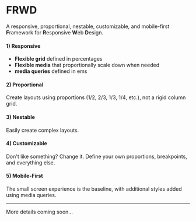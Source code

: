 # FRWD

A responsive, proportional, nestable, customizable, and mobile-first **F**ramework for **R**esponsive **W**eb **D**esign.

#### 1) Responsive
 - **Flexible grid** defined in percentages
 - **Flexible media** that proportionally scale down when needed
 - **media queries** defined in ems

#### 2) Proportional

Create layouts using proportions (1/2, 2/3, 1/3, 1/4, etc.), not a rigid column grid.

#### 3) Nestable

Easily create complex layouts.

#### 4) Customizable

Don't like something? Change it. Define your own proportions, breakpoints, and everything else.

#### 5) Mobile-First

The small screen experience is the baseline, with additional styles added using media queries.

- - -

More details coming soon&hellip;


<!--
## Getting Started

The framework is built around a combination of these three elements: `container`, `fields`, and `region`.

1. The `container` class sets the max-width of the page and centers it horizontally. It also sets the left and right margins on small screens.

2. The `fields` class defines horizontal divisions of the page. (The can be thought of as  &ldquo;rows&rdquo;)

3. The `region` class creates vertical divisions of the page with defined sizes for containing content. (They can be thought of as &ldquo;columns&rdquo;)

The basic markup looks like this:

``` html
<div class="container">
    <div class="fields">
        <div class="region size2of3">2/3</div>
        <div class="region size1of3">1/3</div>
    </div>
</div>
```

## Sizes

A variety of sizes are built in. See [Sizes](http://curtisj44.github.com/FRWD/static/reference/styleguide/grid-region-sizes.htm).

## Nesting

Nesting can look something like this:

``` html
<div class="container">
    <div class="fields">
        <div class="region size2of3 reset">
                <div class="fields">
                    <div class="region size2of3">2/3</div>
                    <div class="region size1of3">1/3</div>
            </div>
        </div>
        <div class="region size1of3">1/3</div>
    </div>
</div>
```

## Prefix & Suffix

Regions can be offset using this technique. This allows for additional space before, after, and/or between regions. See [Prefix & Suffix](http://curtisj44.github.com/FRWD/static/reference/styleguide/grid-region-prefix-suffix.htm).

``` html
<div class="container">
    <div class="fields">
        <div class="region size1of5">1/5</div>
    </div>
    <div class="fields">
        <div class="region size3of5 prefix1of5">3/5</div>
    </div>
</div>
```

## Push & Pull

The visual order of the regions can be different from the source order using this technique. See [Push & Pull](http://curtisj44.github.com/FRWD/static/reference/styleguide/grid-region-push-pull.htm).

## Centering

Pretty self-explanatory...

``` html
<div class="container">
    <div class="fields">
        <div class="region size1of7 region-centered">1/7</div>
    </div>
</div>
```

## Blocks

The `blocks` style is used for repeating content holders. They appear in [two-up](http://curtisj44.github.com/FRWD/static/reference/styleguide/grid-blocks-two.htm), [three-up](http://curtisj44.github.com/FRWD/static/reference/styleguide/grid-blocks-three.htm), [four-up](http://curtisj44.github.com/FRWD/static/reference/styleguide/grid-blocks-four.htm), [five-up](http://curtisj44.github.com/FRWD/static/reference/styleguide/grid-blocks-five.htm), and [six-up](http://curtisj44.github.com/FRWD/static/reference/styleguide/grid-blocks-six.htm) variations.

``` html
<div class="container">
    <div class="fields">
        <div class="region size1of1">
            <ol class="blocks blocks-four-up">
                <li>...</li>
                <li>...</li>
                <li>...</li>
                ...
            </ol>
        </div>
    </div>
</div>
```

-->